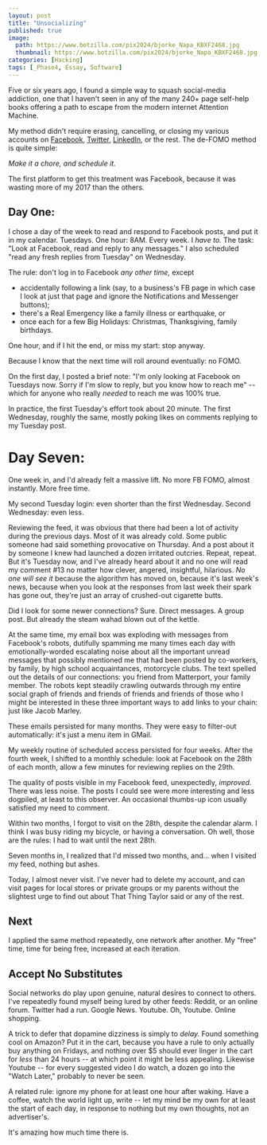 ```yaml
---
layout: post
title: "Unsocializing"
published: true
image:
  path: https://www.botzilla.com/pix2024/bjorke_Napa_KBXF2468.jpg
  thumbnail: https://www.botzilla.com/pix2024/bjorke_Napa_KBXF2468.jpg
categories: [Hacking]
tags: [_Phase4, Essay, Software]
---
```


Five or six years ago, I found a simple way to squash social-media addiction, one that I haven't seen in any of the many 240+ page self-help books offering a path to escape from the modern internet Attention Machine.

My method didn't require erasing, cancelling, or closing  my various accounts on [Facebook](https://www.facebook.com/bjorke), [Twitter](https://twitter.com/bjorke), [LinkedIn](https://www.linkedin.com/in/kevinbjorke/), or the rest. The de-FOMO method is quite simple:

_Make it a chore, and schedule it._
<!--more-->

The first platform to get this treatment was Facebook, because it was wasting more of my 2017 than the others.

## Day One:

I chose a day of the week to read and respond to Facebook posts, and put it in my calendar. Tuesdays. One hour: 8AM. Every week. I _have to._ The task: "Look at Facebook, read and reply to any messages." I also scheduled "read any fresh replies from Tuesday" on Wednesday.

The rule: don't log in to Facebook _any other time,_ except

* accidentally following a link (say, to a business's FB page in which case I look at just that page and ignore the Notifications and Messenger buttons);
* there's a Real Emergency like a family illness or earthquake, or 
* once each for a few Big Holidays: Christmas, Thanksgiving, family birthdays.

One hour, and if I hit the end, or miss my start: stop anyway.

Because I know that the next time will roll around eventually: no FOMO.

On the first day, I posted a brief note: "I'm only looking at Facebook on Tuesdays now. Sorry if I'm slow to reply, but you know how to reach me" -- which for anyone who really _needed_ to reach me was 100% true.

In practice, the first Tuesday's effort took about 20 minute. The first Wednesday, roughly the same, mostly poking likes on comments replying to my Tuesday post.

# Day Seven:

One week in, and I'd already felt a massive lift. No more FB FOMO, almost instantly. More free time.

My second Tuesday login: even shorter than the first Wednesday. Second Wednesday: even less.

Reviewing the feed, it was obvious that there had been a lot of activity during the previous days. Most of it was already cold. Some public someone had said something provocative on Thursday. And a post about it by someone I knew had launched a dozen irritated outcries. Repeat, repeat. But it's Tuesday now, and I've already heard about it and no one will read my comment #13 no matter how clever, angered, insightful, hilarious. _No one will see it_ because the algorithm has moved on, because it's last week's news, because when you look at the responses from last week their spark has gone out, they're just an array of crushed-out cigarette butts.

Did I look for some newer connections? Sure. Direct messages. A group post. But already the steam wahad blown out of the kettle.

At the same time, my email box was exploding with messages from Facebook's robots, dutifully spamming me many times each day with emotionally-worded escalating noise about all the important unread messages that possibly mentioned me that had been posted by co-workers, by family, by high school acquaintances, motorcycle clubs. The text spelled out the details of our connections: you friend from Matterport, your family member. The robots kept steadily crawling outwards through my entire social graph of friends and friends of friends and friends of those who I might be interested in these three important ways to add links to your chain: just like Jacob Marley.

These emails persisted for many months. They were easy to filter-out automatically: it's just a menu item in GMail.

My weekly routine of scheduled access persisted for four weeks. After the fourth week, I shifted to a monthly schedule: look at Facebook on the 28th of each month, allow a few minutes for reviewing replies on the 29th.

The quality of posts visible in my Facebook feed, unexpectedly, _improved._ There was less noise. The posts I could see were more interesting and less dogpiled, at least to this observer. An occasional thumbs-up icon usually satisfied my need to comment.

Within two months, I forgot to visit on the 28th, despite the calendar alarm. I think I was busy riding my bicycle, or having a conversation. Oh well, those are the rules: I had to wait until the next 28th.

Seven months in, I realized that I'd missed two months, and... when I visited my feed, nothing but ashes.

Today, I almost never visit. I've never had to delete my account, and can visit pages for local stores or private groups or my parents without the slightest urge to find out about That Thing Taylor said or any of the rest.

## Next

I applied the same method repeatedly, one network after another. My "free" time, time for being free, increased at each iteration.

## Accept No Substitutes

Social networks do play upon genuine, natural desires to connect to others. I've repeatedly found myself being lured by other feeds: Reddit, or an online forum. Twitter had a run. Google News. Youtube. Oh, Youtube. Online shopping.

A trick to defer that dopamine dizziness is simply to _delay._ Found something cool on Amazon? Put it in the cart, because you have a rule to only actually buy anything on Fridays, and nothing over $5 should ever linger in the cart for _less_ than 24 hours -- at which point it might be less appealing. Likewise Youtube -- for every suggested video I do watch, a dozen go into the "Watch Later," probably to never be seen.

A related rule: ignore my phone for at least one hour after waking. Have a coffee, watch the world light up, write -- let my mind be my own for at least the start of each day, in response to nothing but my own thoughts, not an advertiser's.

It's amazing how much time there is.